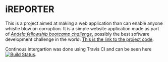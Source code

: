 # iREPORTER

This is a project aimed at making a web application than can enable anyone whistle blow on corruption. It is a simple website application made as part of [*Andela fellowship bootcamp challenge*](https://andela.com/fellowship/), possibly the best software development challenge in the world. [This is the link to the project code](https://obedzac.github.io/iREPORTER).

Continous intergartion was done using Travis CI and can be seen here [![Build Status](https://travis-ci.org/ObedZac/iREPORTER.svg?branch=develop)](https://travis-ci.org/ObedZac/iREPORTER).


